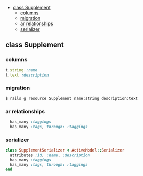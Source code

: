 <!-- START doctoc generated TOC please keep comment here to allow auto update -->
<!-- DON'T EDIT THIS SECTION, INSTEAD RE-RUN doctoc TO UPDATE -->


- [class Supplement](#class-supplement)
  - [columns](#columns)
  - [migration](#migration)
  - [ar relationships](#ar-relationships)
  - [serializer](#serializer)

<!-- END doctoc generated TOC please keep comment here to allow auto update -->

## class Supplement

### columns

```ruby
t.string :name
t.text :description
```

### migration

```
$ rails g resource Supplement name:string description:text
```

### ar relationships

```ruby
  has_many :taggings
  has_many :tags, through: :taggings
```

### serializer

```ruby
class SupplementSerializer < ActiveModel::Serializer
  attributes :id, :name, :description
  has_many :taggings
  has_many :tags, through: :taggings
end
```
